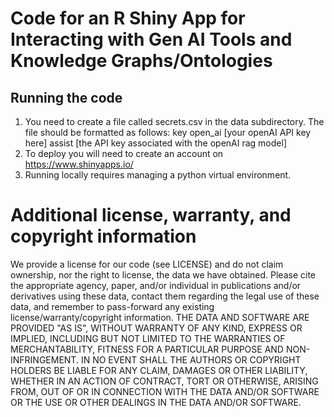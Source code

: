 # Code for an R Shiny App for Interacting with Gen AI Tools and Knowledge Graphs/Ontologies

## Running the code
1. You need to create a file called secrets.csv in the data subdirectory. The file should be formatted as follows:
key
open_ai [your openAI API key here]
assist [the API key associated with the openAI rag model]
2. To deploy you will need to create an account on https://www.shinyapps.io/
3. Running locally requires managing a python virtual environment.

 # Additional license, warranty, and copyright information
We provide a license for our code (see LICENSE) and do not claim ownership, nor the right to license, the data we have obtained. Please cite the appropriate agency, paper, and/or individual in publications and/or derivatives using these data, contact them regarding the legal use of these data, and remember to pass-forward any existing license/warranty/copyright information. THE DATA AND SOFTWARE ARE PROVIDED "AS IS", WITHOUT WARRANTY OF ANY KIND, EXPRESS OR IMPLIED, INCLUDING BUT NOT LIMITED TO THE WARRANTIES OF MERCHANTABILITY, FITNESS FOR A PARTICULAR PURPOSE AND NON-INFRINGEMENT. IN NO EVENT SHALL THE AUTHORS OR COPYRIGHT HOLDERS BE LIABLE FOR ANY CLAIM, DAMAGES OR OTHER LIABILITY, WHETHER IN AN ACTION OF CONTRACT, TORT OR OTHERWISE, ARISING FROM, OUT OF OR IN CONNECTION WITH THE DATA AND/OR SOFTWARE OR THE USE OR OTHER DEALINGS IN THE DATA AND/OR SOFTWARE.
